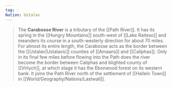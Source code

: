 ```yaml
---
tag: 💧
Nation: Ustalav
---
```

> The **Carabosse River** is a tributary of the [[Path River]]. It has its spring in the [[Hungry Mountains]] south-west of [[Lake Raiteso]] and meanders its course in a south-westerly direction for about 70 miles. For almost its entire length, the Carabosse acts as the border between the [[Ustalav|Ustalavic]] counties of [[Amaans]] and [[Caliphas]]. Only in its final few miles before flowing into the Path does the river become the border between Caliphas and blighted county of [[Virlych]], at which stage it has the Ebonwood forest on its western bank. It joins the Path River north of the settlement of [[Hallein Town]] in [[World/Geography/Nations/Lastwall]].








